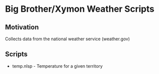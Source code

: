 Big Brother/Xymon Weather Scripts
========================================================

Motivation
----------
Collects data from the national weather service (weather.gov) 

Scripts
-------
* temp.nlsp - Temperature for a given territory

